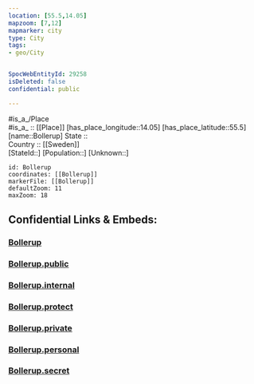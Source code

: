 ```yaml
---
location: [55.5,14.05] 
mapzoom: [7,12] 
mapmarker: city 
type: City
tags:
- geo/City


SpocWebEntityId: 29258
isDeleted: false
confidential: public

---
```

#is_a_/Place  
#is_a_ :: [[Place]] 
[has_place_longitude::14.05] 
[has_place_latitude::55.5] 
[name::Bollerup] 
State ::  
Country :: [[Sweden]]  
[StateId::] 
[Population::] 
[Unknown::] 


```leaflet
id: Bollerup
coordinates: [[Bollerup]] 
markerFile: [[Bollerup]] 
defaultZoom: 11 
maxZoom: 18
```


## Confidential Links & Embeds: 

### [Bollerup](/_Standards/Earth/Continent/Europe/Europe~North/Sweden/Provinces~Sweden/Skåne/City/Bollerup.md) 

### [Bollerup.public](/_public/Earth/Continent/Europe/Europe~North/Sweden/Provinces~Sweden/Skåne/City/Bollerup.public.md) 

### [Bollerup.internal](/_internal/Earth/Continent/Europe/Europe~North/Sweden/Provinces~Sweden/Skåne/City/Bollerup.internal.md) 

### [Bollerup.protect](/_protect/Earth/Continent/Europe/Europe~North/Sweden/Provinces~Sweden/Skåne/City/Bollerup.protect.md) 

### [Bollerup.private](/_private/Earth/Continent/Europe/Europe~North/Sweden/Provinces~Sweden/Skåne/City/Bollerup.private.md) 

### [Bollerup.personal](/_personal/Earth/Continent/Europe/Europe~North/Sweden/Provinces~Sweden/Skåne/City/Bollerup.personal.md) 

### [Bollerup.secret](/_secret/Earth/Continent/Europe/Europe~North/Sweden/Provinces~Sweden/Skåne/City/Bollerup.secret.md)

